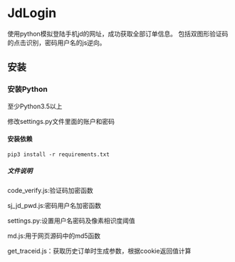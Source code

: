# JdLogin

使用python模拟登陆手机jd的网址，成功获取全部订单信息。
包括双图形验证码的点击识别，密码用户名的js逆向。

## 安装

### 安装Python

至少Python3.5以上

修改settings.py文件里面的账户和密码

#### 安装依赖

```
pip3 install -r requirements.txt
```
##### 文件说明

code_verify.js:验证码加密函数

sj_jd_pwd.js:密码用户名加密函数

settings.py:设置用户名密码及像素相识度阈值

md.js:用于网页源码中的md5函数

get_traceid.js：获取历史订单时生成参数，根据cookie返回值计算
